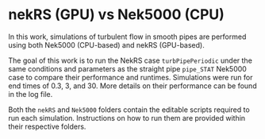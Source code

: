 # nekRS (GPU) vs Nek5000 (CPU)

In this work, simulations of turbulent flow in smooth pipes are performed using both Nek5000 (CPU-based) and nekRS (GPU-based). 

The goal of this work is to run the NekRS case `turbPipePeriodic` under the same conditions and parameters as the straight pipe `pipe_STAT` Nek5000 case to compare their performance and runtimes. Simulations were run for end times of 0.3, 3, and 30. More details on their performance can be found in the log file.

Both the `nekRS` and `Nek5000` folders contain the editable scripts required to run each simulation. Instructions on how to run them are provided within their respective folders.
